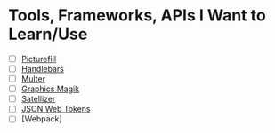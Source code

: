 # Tools, Frameworks, APIs I Want to Learn/Use

- [ ] [Picturefill](http://scottjehl.github.io/picturefill/)
- [ ] [Handlebars](http://handlebarsjs.com/)
- [ ] [Multer](https://github.com/expressjs/multer)
- [ ] [Graphics Magik](http://aheckmann.github.io/gm/)
- [ ] [Satellizer](https://github.com/sahat/satellizer)
- [ ] [JSON Web Tokens](https://jwt.io/)
- [ ] [Webpack]